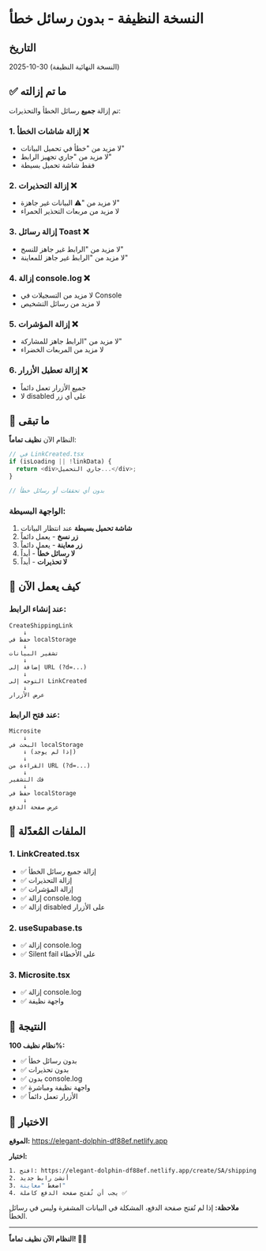 # النسخة النظيفة - بدون رسائل خطأ

## التاريخ
2025-10-30 (النسخة النهائية النظيفة)

## ✅ ما تم إزالته

تم إزالة **جميع** رسائل الخطأ والتحذيرات:

### 1. إزالة شاشات الخطأ ❌
- لا مزيد من "خطأ في تحميل البيانات"
- لا مزيد من "جاري تجهيز الرابط"
- فقط شاشة تحميل بسيطة

### 2. إزالة التحذيرات ❌
- لا مزيد من "⚠️ البيانات غير جاهزة"
- لا مزيد من مربعات التحذير الحمراء

### 3. إزالة رسائل Toast ❌
- لا مزيد من "الرابط غير جاهز للنسخ"
- لا مزيد من "الرابط غير جاهز للمعاينة"

### 4. إزالة console.log ❌
- لا مزيد من التسجيلات في Console
- لا مزيد من رسائل التشخيص

### 5. إزالة المؤشرات ❌
- لا مزيد من "الرابط جاهز للمشاركة"
- لا مزيد من المربعات الخضراء

### 6. إزالة تعطيل الأزرار ❌
- جميع الأزرار تعمل دائماً
- لا disabled على أي زر

## 🎯 ما تبقى

النظام الآن **نظيف تماماً**:

```typescript
// في LinkCreated.tsx
if (isLoading || !linkData) {
  return <div>جاري التحميل...</div>;
}

// بدون أي تحققات أو رسائل خطأ
```

### الواجهة البسيطة:
1. **شاشة تحميل بسيطة** عند انتظار البيانات
2. **زر نسخ** - يعمل دائماً
3. **زر معاينة** - يعمل دائماً
4. **لا رسائل خطأ** - أبداً
5. **لا تحذيرات** - أبداً

## 🔧 كيف يعمل الآن

### عند إنشاء الرابط:

```
CreateShippingLink
    ↓
حفظ في localStorage
    ↓
تشفير البيانات
    ↓
إضافة إلى URL (?d=...)
    ↓
التوجه إلى LinkCreated
    ↓
عرض الأزرار
```

### عند فتح الرابط:

```
Microsite
    ↓
البحث في localStorage
    ↓ (إذا لم يوجد)
    ↓
القراءة من URL (?d=...)
    ↓
فك التشفير
    ↓
حفظ في localStorage
    ↓
عرض صفحة الدفع
```

## 📝 الملفات المُعدّلة

### 1. LinkCreated.tsx
- ✅ إزالة جميع رسائل الخطأ
- ✅ إزالة التحذيرات
- ✅ إزالة المؤشرات
- ✅ إزالة console.log
- ✅ إزالة disabled على الأزرار

### 2. useSupabase.ts
- ✅ إزالة console.log
- ✅ Silent fail على الأخطاء

### 3. Microsite.tsx
- ✅ إزالة console.log
- ✅ واجهة نظيفة

## 🚀 النتيجة

**نظام نظيف 100%:**
- ✅ بدون رسائل خطأ
- ✅ بدون تحذيرات
- ✅ بدون console.log
- ✅ واجهة نظيفة ومباشرة
- ✅ الأزرار تعمل دائماً

## 🧪 الاختبار

**الموقع:** https://elegant-dolphin-df88ef.netlify.app

**اختبار:**
```bash
1. افتح: https://elegant-dolphin-df88ef.netlify.app/create/SA/shipping
2. أنشئ رابط جديد
3. اضغط "معاينة"
4. يجب أن تُفتح صفحة الدفع كاملة ✅
```

**ملاحظة:** إذا لم تُفتح صفحة الدفع، المشكلة في البيانات المشفرة وليس في رسائل الخطأ.

---

**النظام الآن نظيف تماماً! 🧹✨**
